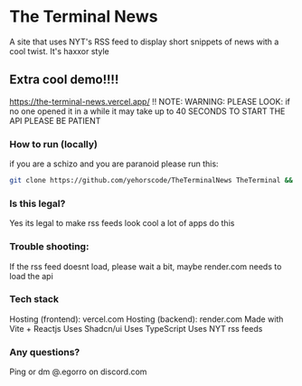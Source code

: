 # The Terminal News
A site that uses NYT's RSS feed to display short snippets of news with a cool twist. It's haxxor style

## Extra cool demo!!!!
https://the-terminal-news.vercel.app/ !!
NOTE: WARNING: PLEASE LOOK: if no one opened it in a while it may take up to 40 SECONDS TO START THE API PLEASE BE PATIENT

### How to run (locally)
if you are a schizo and you are paranoid please run this:
```bash
git clone https://github.com/yehorscode/TheTerminalNews TheTerminal && cd TheTerminal && echo installed the repo now installing dependencies && npm i && echo running site && npm run dev
```

### Is this legal?
Yes its legal to make rss feeds look cool a lot of apps do this

### Trouble shooting:
If the rss feed doesnt load, please wait a bit, maybe render.com needs to load the api


### Tech stack
Hosting (frontend): vercel.com
Hosting (backend): render.com
Made with Vite + Reactjs
Uses Shadcn/ui
Uses TypeScript
Uses NYT rss feeds

### Any questions?
Ping or dm @.egorro on discord.com
